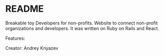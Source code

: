 # README

 Breakable toy Developers for non-profits. Website to connect non-profit organizations and developers. It was written on Ruby on Rails and React.

 Features:


 Creator:
 Andrey Knyazev
